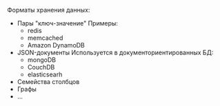 Форматы хранения данных:
- Пары "ключ-значение"
	Примеры:
     - redis
	 - memcached
	 - Amazon DynamoDB
- JSON-документы
	Используется в документориентированных БД:
	 - mongoDB
	 - CouchDB
	 - elasticsearh
- Семейства столбцов
- Графы
- ...